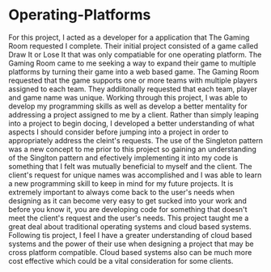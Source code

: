 # Operating-Platforms

For this project, I acted as a developer for a application that The Gaming Room requested I complete. Their initial project consisted of a game called Draw It or Lose It that was only compatiable for one operating platform. The Gaming Room came to me seeking a way to expand their game to multiple platforms by turning their game into a web based game. The Gaming Room requested that the game supports one or more teams with multiple players assigned to each team. They addiitonally requested that each team, player and game name was unique. Working through this project, I was able to develop my programming skills as well as develop a better mentality for addressing a project assigned to me by a client. Rather than simply leaping into a project to begin docing, I developed a better understanding of what aspects I should consider before jumping into a project in order to appropriately address the cleint's requests. The use of the Singleton pattern was a new concept to me prior to this project so gaining an understanding of the Singlton pattern and efectively implementing it into my code is something that I felt was mutually beneficial to myself and the client. The client's request for unique names was accomplished and I was able to learn a new programming skill to keep in mind for my future projects. It is extremely important to always come back to the user's needs when designing as it can become very easy to get sucked into your work and before you know it, you are developing code for something that doesn't meet the client's request and the user's needs. This project taught me a great deal about traditional operating systems and cloud based systems. Following tis project, I feel I have a greater understanding of cloud based systems and the power of their use when designing a project that may be cross platform compatible. Cloud based systems also can be much more cost effective which could be a vital consideration for some clients. 
